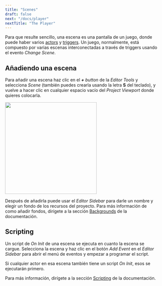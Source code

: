 ```yaml
---
title: "Scenes"
draft: false
next: "/docs/player"
nextTitle: "The Player"
---
```


Para que resulte sencillo, una escena es una pantalla de un juego, donde puede haber varios [actors](/docs/actors) y [triggers](/docs/triggers). Un juego, normalmente, está compuesto por varias escenas interconectadas a través de triggers usando el evento _Change Scene_.

## Añadiendo una escena

Para añadir una escena haz clic en el _**+** button_ de la _Editor Tools_ y selecciona _Scene_ (también puedes crearla usando la letra **S** del teclado), y vuelve a hacer clic en cualquier espacio vacío del _Project Viewport_ donde quieres colocarla.

<img src="/img/screenshots/add-scene.gif" style="width:300px"/>

Después de añadirla puede usar el _Editor Sidebar_ para darle un nombre y elegir un fondo de los recursos del proyecto. Para más información de como añadir fondos, dirígete a la sección [Backgrounds](/docs/backgrounds) de la documentación.

## Scripting

Un script de _On Init_ de una escena se ejecuta en cuanto la escena se cargue. Selecciona la escena y haz clic en el botón _Add Event_ en el _Editor Sidebar_ para abrir el menú de eventos y empezar a programar el script.

Si cualquier actor en esa escena también tiene un script _On Init_, esos se ejecutarán primero.

Para más información, dirígete a la sección [Scripting](/docs/scripting) de la documentación.
